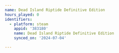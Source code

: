 ```yaml
---
name: Dead Island Riptide Definitive Edition
hours_played: 0
identifiers:
  - platform: steam
    appid: '383180'
    name: Dead Island Riptide Definitive Edition
    synced_on: '2024-07-04'

---
```

